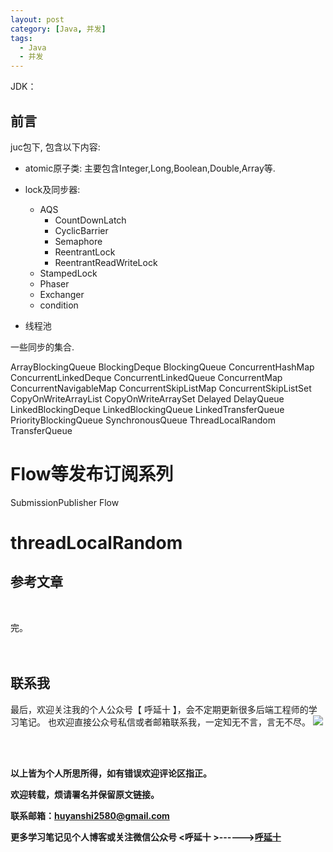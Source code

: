 ```yaml
---
layout: post
category: [Java, 并发]
tags:
  - Java
  - 并发
---
```



JDK：


## 前言

juc包下, 包含以下内容:

* atomic原子类: 
主要包含Integer,Long,Boolean,Double,Array等.  

* lock及同步器:
  * AQS
      * CountDownLatch
      * CyclicBarrier
      * Semaphore
      * ReentrantLock
      * ReentrantReadWriteLock
  * StampedLock
  * Phaser
  * Exchanger
  * condition

* 线程池


一些同步的集合.

ArrayBlockingQueue
BlockingDeque
BlockingQueue
ConcurrentHashMap
ConcurrentLinkedDeque
ConcurrentLinkedQueue
ConcurrentMap
ConcurrentNavigableMap
ConcurrentSkipListMap
ConcurrentSkipListSet
CopyOnWriteArrayList
CopyOnWriteArraySet
Delayed
DelayQueue
LinkedBlockingDeque
LinkedBlockingQueue
LinkedTransferQueue
PriorityBlockingQueue
SynchronousQueue
ThreadLocalRandom
TransferQueue

# Flow等发布订阅系列

SubmissionPublisher
Flow

# threadLocalRandom


## 参考文章


<br>


完。
<br>
<br>
<br>


## 联系我
最后，欢迎关注我的个人公众号【 呼延十 】，会不定期更新很多后端工程师的学习笔记。
也欢迎直接公众号私信或者邮箱联系我，一定知无不言，言无不尽。
![](http://img.couplecoders.tech/%E6%89%AB%E7%A0%81_%E6%90%9C%E7%B4%A2%E8%81%94%E5%90%88%E4%BC%A0%E6%92%AD%E6%A0%B7%E5%BC%8F-%E6%A0%87%E5%87%86%E8%89%B2%E7%89%88.png)


<br>
<br>




**以上皆为个人所思所得，如有错误欢迎评论区指正。**


**欢迎转载，烦请署名并保留原文链接。**


**联系邮箱：huyanshi2580@gmail.com**


**更多学习笔记见个人博客或关注微信公众号 &lt;呼延十 &gt;------><a href="{{ site.baseurl }}/">呼延十</a>**